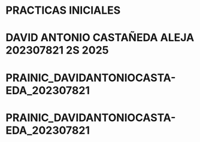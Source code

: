 # PRACTICAS INICIALES
# DAVID ANTONIO CASTAÑEDA ALEJA 202307821 2S 2025
# PRAINIC_DAVIDANTONIOCASTA-EDA_202307821
# PRAINIC_DAVIDANTONIOCASTA-EDA_202307821
